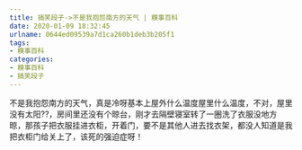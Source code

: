 ```yaml
---
title: 搞笑段子->不是我抱怨南方的天气 | 糗事百科
date: 2020-01-09 18:32:45
urlname: 0644ed09539a7d1ca260b1deb3b205f1
tags: 
- 糗事百科
categories:
- 糗事百科
- 搞笑段子
---
```

不是我抱怨南方的天气，真是冷呀基本上屋外什么温度屋里什么温度，不对，屋里没有太阳??，房间里还没有个晾台，刚才去隔壁寝室转了一圈洗了衣服没地方晾，那孩子把衣服挂进衣柜，开着门，要不是其他人进去找衣架，都没人知道是我把衣柜门给关上了，该死的强迫症呀！


